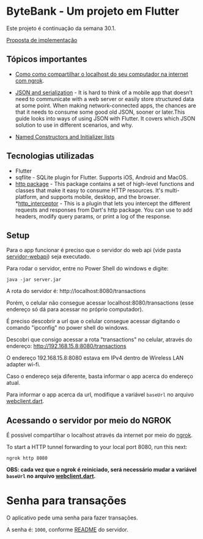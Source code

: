 # ByteBank - Um projeto em Flutter

Este projeto é continuação da semana 30.1.

[Proposta de implementação](proposta%20de%20implementa%C3%A7%C3%A3o.pdf)

## Tópicos importantes

* [Como como compartilhar o localhost do seu computador na internet com ngrok](./notas-de-aula/aula%202.08%20-%20Acessando%20a%20web%20API%20local%20via%20endere%C3%A7o%20p%C3%BAblico.md).

* [JSON and serialization](https://docs.flutter.dev/development/data-and-backend/json) - It is hard to think of a mobile app that doesn’t need to communicate with a web server or easily store structured data at some point. When making network-connected apps, the chances are that it needs to consume some good old JSON, sooner or later.This guide looks into ways of using JSON with Flutter. It covers which JSON solution to use in different scenarios, and why.
* [Named Constructors and Initializer lists](./notas-de-aula/named%20constructor%20and%20initializer%20lists.md)

## Tecnologias utilizadas

* Flutter
* sqflite - SQLite plugin for Flutter. Supports iOS, Android and MacOS.
* [http package](https://pub.dev/packages/http) - This package contains a set of high-level functions and classes that make it easy to consume HTTP resources. It's multi-platform, and supports mobile, desktop, and the browser.
*[http_interceptor](https://pub.dev/packages/http_interceptor) - This is a plugin that lets you intercept the different requests and responses from Dart's http package. You can use to add headers, modify query params, or print a log of the response.

## Setup

Para o app funcionar é preciso que o servidor do web api (vide pasta [servidor-webapi](./servidor-webapi/)) seja executado.

Para rodar o servidor, entre no Power Shell do windows e digite:

```
java -jar server.jar
```
A rota do servidor é: http://localhost:8080/transactions

Porém, o celular não consegue acessar localhost:8080/transactions (esse endereço só dá para acessar no próprio computador).

É preciso descobrir a url que o celular consegue acessar digitando o comando "ipconfig" no power shell do windows.

Descobri que consigo acessar a rota "transactions" no celular, através do endereço: http://192.168.15.8:8080/transactions

O endereço 192.168.15.8:8080 estava em IPv4 dentro de Wireless LAN adapter wi-fi.

Caso o endereço seja diferente, basta informar o app acerca do endereço atual.

Para informar o app acerca da url, modifique a variável `baseUrl` no arquivo [webclient.dart](./byte_bank/lib/http/webclient.dart).

## Acessando o servidor por meio do NGROK

É possível compartilhar o localhost através da internet por meio do [ngrok](https://ngrok.com/).

To start a HTTP tunnel forwarding to your local port 8080, run this next:
```
ngrok http 8080
```

**OBS: cada vez que o ngrok é reiniciado, será necessário mudar a variável `baseUrl` no arquivo [webclient.dart](./byte_bank/lib/http/webclient.dart).**

# Senha para transações

O aplicativo pede uma senha para fazer transações.

A senha é: `1000`, conforme [README](./servidor-webapi/README.md) do servidor.


